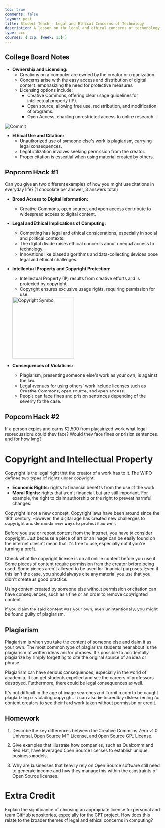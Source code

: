 ```yaml
---
toc: true
comments: false
layout: post
title: Student Teach - Legal and Ethical Concerns of Technology 
description: A lesson on the legal and ethical concerns of techonology! By Aditi, Eshika, Cindy, Avanthika, Nupur 
type: ccc
courses: { csp: {week: 13} }
---
```

## College Board Notes 

- **Ownership and Licensing:**
  - Creations on a computer are owned by the creator or organization.
  - Concerns arise with the easy access and distribution of digital content, emphasizing the need for protective measures.
  - Licensing options include:
    - Creative Commons, offering clear usage guidelines for intellectual property (IP).
    - Open source, allowing free use, redistribution, and modification of programs.
    - Open Access, enabling unrestricted access to online research.

![Commit](https://teaching.resources.osu.edu/sites/default/files/styles/max_3840x3840/public/2022-12/CreativeCommonsGraphic.jpg?itok=LmaLpQYa)

- **Ethical Use and Citation:**
  - Unauthorized use of someone else's work is plagiarism, carrying legal consequences.
  - Legal utilization involves seeking permission from the creator.
  - Proper citation is essential when using material created by others.

## Popcorn Hack #1
Can you give an two different examples of how you might use citations in everyday life? (1 chocolate per answer, 3 answers total)

- **Broad Access to Digital Information:**
  - Creative Commons, open source, and open access contribute to widespread access to digital content.

- **Legal and Ethical Implications of Computing:**
  - Computing has legal and ethical considerations, especially in social and political contexts.
  - The digital divide raises ethical concerns about unequal access to technology.
  - Innovations like biased algorithms and data-collecting devices pose legal and ethical challenges.

- **Intellectual Property and Copyright Protection:**
  - Intellectual Property (IP) results from creative efforts and is protected by copyright.
  - Copyright ensures exclusive usage rights, requiring permission for use.

  <img src="https://static.vecteezy.com/system/resources/previews/000/582/676/original/copyright-symbol-icon-vector-illustration.jpg" alt="Copyright Symbol" width="200" height="200">

- **Consequences of Violations:**
  - Plagiarism, presenting someone else's work as your own, is against the law.
  - Legal avenues for using others' work include licenses such as Creative Commons, open source, and open access.
  - People can face fines and prision sentences depending of the severity fo the case. 

## Popcorn Hack #2
If a person copies and earns $2,500 from plagairized work what legal reprecussions could they face? Would they face fines or prision sentences, and for how long?

# Copyright and Intellectual Property

Copyright is the legal right that the creator of a work has to it. The WIPO defines two types of rights under copyright:

- **Economic Rights:** rights to financial benefits from the use of the work
- **Moral Rights:** rights that aren't financial, but are still important. For example, the right to claim authorship or the right to prevent harmful changes.

Copyright is not a new concept. Copyright laws have been around since the 18th century. However, the digital age has created new challenges to copyright and demands new ways to protect it as well.

Before you use or repost content from the internet, you have to consider copyright. Just because a piece of art or an image can be easily found on the internet doesn't mean that it's free to use, especially not if you're turning a profit.

Check what the copyright license is on all online content before you use it. Some pieces of content require permission from the creator before being used. Some pieces aren't allowed to be used for financial purposes. Even if this isn't the case, you should always cite any material you use that you didn't create as good practice.

Using content created by someone else without permission or citation can have consequences, such as a fine or an order to remove copyrighted content.

If you claim the said content was your own, even unintentionally, you might be found guilty of plagiarism.

## Plagiarism

Plagiarism is when you take the content of someone else and claim it as your own. The most common type of plagiarism students hear about is the plagiarism of written ideas and/or phrases. It's possible to accidentally plagiarize by simply forgetting to cite the original source of an idea or phrase.

Plagiarism can have serious consequences, especially in the world of academia. It can get students expelled and see the careers of professors destroyed. Furthermore, there could be legal consequences as well.

It's not difficult in the age of image searches and Turnitin.com to be caught plagiarizing or violating copyright. It can also be incredibly disheartening for content creators to see their hard work taken without permission or credit.







## Homework


1. Describe the key differences between the Creative Commons Zero v1.0 Universal, Open Source MIT License, and Open Source GPL License.

2. Give examples that illustrate how companies, such as Qualcomm and Red Hat, have leveraged Open Source licenses to establish unique business models.

3. Why are businesses that heavily rely on Open Source software still need to generate income and how they manage this within the constraints of Open Source licenses.


# Extra Credit 

Explain the significance of choosing an appropriate license for personal and team GitHub repositories, especially for the CPT project. How does this relate to the broader themes of legal and ethical concerns in computing?